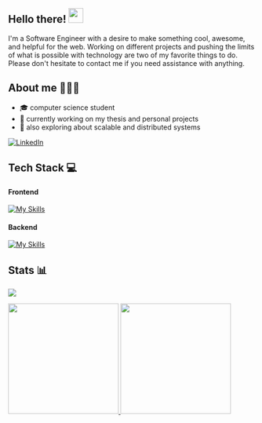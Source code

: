 <h2>Hello there! <img src="https://user-images.githubusercontent.com/42378118/110234147-e3259600-7f4e-11eb-95be-0c4047144dea.gif" width="30"></h2>

I'm a Software Engineer with a desire to make something cool, awesome, and helpful for the web. Working on different projects and pushing the limits of what is possible with technology are two of my favorite things to do. Please don't hesitate to contact me if you need assistance with anything.

<h2> About me 👨🏻‍💻 </h2>

- 🎓 computer science student
- 🔭 currently working on my thesis and personal projects
- 📑 also exploring about scalable and distributed systems

<a href="https://www.linkedin.com/in/kent-ezra-betita-64355a212/" target="_blank"><img alt="LinkedIn" src="https://img.shields.io/badge/linkedin-%230077B5.svg?&style=for-the-badge&logo=linkedin&logoColor=white" /></a> 

<h2> Tech Stack 💻 </h2>

#### Frontend
[![My Skills](https://skillicons.dev/icons?i=react,nextjs,tailwind,bootstrap)](https://skillicons.dev)

#### Backend
[![My Skills](https://skillicons.dev/icons?i=nodejs,express,graphql,apollo,mysql,postgres,redis)](https://skillicons.dev)

<h2> Stats 📊 </h2>

![](https://visitor-badge.laobi.icu/badge?page_id=kentezrabetita)

<a href="https://github.com/kentezrabetita">
  <img height="225" src="https://github-readme-stats.vercel.app/api?username=kentezrabetita&show_icons=true&theme=dark&include_all_commits=true&count_private=true"/>
  <img height="225" src="https://github-readme-stats.vercel.app/api/top-langs/?username=kentezrabetita&theme=dark"/>
</a>


